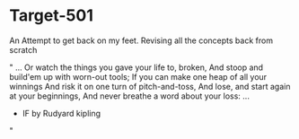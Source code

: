 # Target-501

An Attempt to get back on my feet. 
Revising all the concepts back from scratch 

"
...
Or watch the things you gave your life to, broken,
And stoop and build'em up with worn-out tools;
If you can make one heap of all your winnings
And risk it on one turn of pitch-and-toss,
And lose, and start again at your beginnings,
And never breathe a word about your loss:
...
- IF by Rudyard kipling 

"
